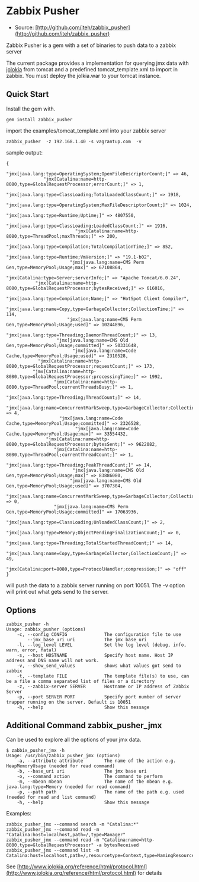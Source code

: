 # Zabbix Pusher

* Source: [http://github.com/iteh/zabbix_pusher](http://github.com/iteh/zabbix_pusher)

Zabbix Pusher is a gem with a set of binaries to push data to a zabbix server

The current package provides a implementation for querying jmx data with
[jolokia](http://www.jolokia.org/) from tomcat and a predefined tomcat_template.xml to import in zabbix.
You must deploy the jolkia.war to your tomcat instance.

## Quick Start

Install the gem with.

    gem install zabbix_pusher

import the examples/tomcat_template.xml into your zabbix server

    zabbix_pusher  -z 192.168.1.40 -s vagrantup.com  -v

sample output:

    {
                          "jmx[java.lang:type=OperatingSystem;OpenFileDescriptorCount;]" => 46,
                  "jmx[Catalina:name=http-8080,type=GlobalRequestProcessor;errorCount;]" => 1,
                               "jmx[java.lang:type=ClassLoading;TotalLoadedClassCount;]" => 1918,
                           "jmx[java.lang:type=OperatingSystem;MaxFileDescriptorCount;]" => 1024,
                                                   "jmx[java.lang:type=Runtime;Uptime;]" => 4807550,
                                    "jmx[java.lang:type=ClassLoading;LoadedClassCount;]" => 1916,
                              "jmx[Catalina:name=http-8080,type=ThreadPool;maxThreads;]" => 200,
                                 "jmx[java.lang:type=Compilation;TotalCompilationTime;]" => 852,
                                                "jmx[java.lang:type=Runtime;VmVersion;]" => "19.1-b02",
                            "jmx[java.lang:name=CMS Perm Gen,type=MemoryPool;Usage;max]" => 67108864,
                                                 "jmx[Catalina:type=Server;serverInfo;]" => "Apache Tomcat/6.0.24",
               "jmx[Catalina:name=http-8080,type=GlobalRequestProcessor;bytesReceived;]" => 616016,
                                                 "jmx[java.lang:type=Compilation;Name;]" => "HotSpot Client Compiler",
                        "jmx[java.lang:name=Copy,type=GarbageCollector;CollectionTime;]" => 114,
                           "jmx[java.lang:name=CMS Perm Gen,type=MemoryPool;Usage;used]" => 10244896,
                                      "jmx[java.lang:type=Threading;DaemonThreadCount;]" => 13,
                       "jmx[java.lang:name=CMS Old Gen,type=MemoryPool;Usage;committed]" => 50331648,
                             "jmx[java.lang:name=Code Cache,type=MemoryPool;Usage;used]" => 2310528,
                "jmx[Catalina:name=http-8080,type=GlobalRequestProcessor;requestCount;]" => 173,
              "jmx[Catalina:name=http-8080,type=GlobalRequestProcessor;processingTime;]" => 1992,
                      "jmx[Catalina:name=http-8080,type=ThreadPool;currentThreadsBusy;]" => 1,
                                            "jmx[java.lang:type=Threading;ThreadCount;]" => 14,
        "jmx[java.lang:name=ConcurrentMarkSweep,type=GarbageCollector;CollectionCount;]" => 4,
                        "jmx[java.lang:name=Code Cache,type=MemoryPool;Usage;committed]" => 2326528,
                              "jmx[java.lang:name=Code Cache,type=MemoryPool;Usage;max]" => 33554432,
                   "jmx[Catalina:name=http-8080,type=GlobalRequestProcessor;bytesSent;]" => 9622082,
                      "jmx[Catalina:name=http-8080,type=ThreadPool;currentThreadCount;]" => 1,
                                        "jmx[java.lang:type=Threading;PeakThreadCount;]" => 14,
                             "jmx[java.lang:name=CMS Old Gen,type=MemoryPool;Usage;max]" => 83886080,
                            "jmx[java.lang:name=CMS Old Gen,type=MemoryPool;Usage;used]" => 3707304,
         "jmx[java.lang:name=ConcurrentMarkSweep,type=GarbageCollector;CollectionTime;]" => 0,
                      "jmx[java.lang:name=CMS Perm Gen,type=MemoryPool;Usage;committed]" => 17063936,
                                  "jmx[java.lang:type=ClassLoading;UnloadedClassCount;]" => 2,
                            "jmx[java.lang:type=Memory;ObjectPendingFinalizationCount;]" => 0,
                                "jmx[java.lang:type=Threading;TotalStartedThreadCount;]" => 14,
                       "jmx[java.lang:name=Copy,type=GarbageCollector;CollectionCount;]" => 49,
                             "jmx[Catalina:port=8080,type=ProtocolHandler;compression;]" => "off"
    }

will push the data to a zabbix server running on port 10051. The -v option will print out what gets send to the server.

## Options

    zabbix_pusher -h
    Usage: zabbix_pusher (options)
        -c, --config CONFIG              The configuration file to use
            --jmx_base_uri uri           The jmx base uri
        -l, --log_level LEVEL            Set the log level (debug, info, warn, error, fatal)
        -s, --host HOSTNAME              Specify host name. Host IP address and DNS name will not work.
        -v, --show_send_values           shows what values got send to zabbix
        -t, --template FILE              The template file(s) to use, can be a file a comma separated list of files or a directory
        -z, --zabbix-server SERVER       Hostname or IP address of Zabbix Server
        -p, --port SERVER PORT           Specify port number of server trapper running on the server. Default is 10051
        -h, --help                       Show this message

## Additional Command zabbix_pusher_jmx

Can be used to explore all the options of your jmx data.

    $ zabbix_pusher_jmx -h
    Usage: /usr/bin/zabbix_pusher_jmx (options)
        -a, --attribute attribute        The name of the action e.g. HeapMemoryUsage (needed for read command)
        -b, --base_uri uri               The jmx base uri
        -o, --command action             The command to perform
        -m, --mbean mbean                The name of the mbean e.g. java.lang:type=Memory (needed for read command)
        -p, --path path                  The name of the path e.g. used (needed for read and list command)
        -h, --help                       Show this message

Examples:

    zabbix_pusher_jmx --command search -m "Catalina:*"
    zabbix_pusher_jmx --command read -m "Catalina:host=localhost,path=/,type=Manager"
    zabbix_pusher_jmx --command read -m "Catalina:name=http-8080,type=GlobalRequestProcessor" -a bytesReceived
    zabbix_pusher_jmx --command list -m Catalina:host=localhost,path=/,resourcetype=Context,type=NamingResources

See [http://www.jolokia.org/reference/html/protocol.html](http://www.jolokia.org/reference/html/protocol.html) for details